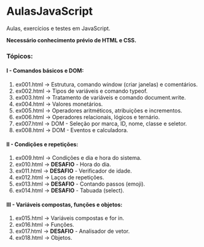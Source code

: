 # AulasJavaScript
<p>Aulas, exercícios e testes em JavaScript.</p>
<p><b>Necessário conhecimento prévio de HTML e CSS.</b></p>

### Tópicos:

#### I - Comandos básicos e DOM:
1. ex001.html -> Estrutura, comando window (criar janelas) e comentários.
2. ex002.html -> Tipos de variáveis e comando typeof.
3. ex003.html -> Tratamento de variáveis e comando document.write.
4. ex004.html -> Valores monetários.
5. ex005.html -> Operadores aritméticos, atribuições e incrementos.
6. ex006.html -> Operadores relacionais, lógicos e ternário.
7. ex007.html -> DOM - Seleção por marca, ID, nome, classe e seletor.
8. ex008.html -> DOM - Eventos e calculadora.

#### II - Condições e repetições:
1. ex009.html -> Condições e dia e hora do sistema.
2. ex010.html -> <strong>DESAFIO</strong> - Hora do dia.
3. ex011.html -> <strong>DESAFIO</strong> - Verificador de idade.
4. ex012.html -> Laços de repetições.
5. ex013.html -> <strong>DESAFIO</strong> - Contando passos (emoji).
6. ex014.html -> <strong>DESAFIO</strong> - Tabuada (select).

#### III - Variáveis compostas, funções e objetos:
1. ex015.html -> Variáveis compostas e for in.
2. ex016.html -> Funções.
3. ex017.html -> <strong>DESAFIO</strong> - Analisador de vetor.
4. ex018.html -> Objetos.